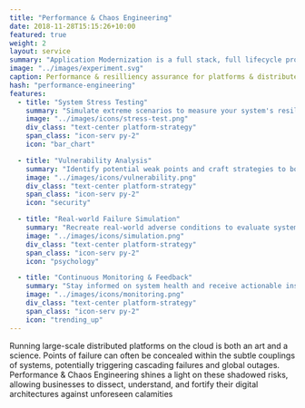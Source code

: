 ```yaml
---
title: "Performance & Chaos Engineering"
date: 2018-11-28T15:15:26+10:00
featured: true
weight: 2
layout: service
summary: "Application Modernization is a full stack, full lifecycle problem requiring paradigm shifts across people, process & tooling. Platformatory brings the advance guard to make your team battle ready."
image: "../images/experiment.svg"
caption: Performance & resilliency assurance for platforms & distributed systems.
hash: "performance-engineering"
features:
  - title: "System Stress Testing"
    summary: "Simulate extreme scenarios to measure your system's resilience and response times."
    image: "../images/icons/stress-test.png"
    div_class: "text-center platform-strategy"
    span_class: "icon-serv py-2"
    icon: "bar_chart"

  - title: "Vulnerability Analysis"
    summary: "Identify potential weak points and craft strategies to bolster them."
    image: "../images/icons/vulnerability.png"
    div_class: "text-center platform-strategy"
    span_class: "icon-serv py-2"
    icon: "security"

  - title: "Real-world Failure Simulation"
    summary: "Recreate real-world adverse conditions to evaluate system performance and recovery."
    image: "../images/icons/simulation.png"
    div_class: "text-center platform-strategy"
    span_class: "icon-serv py-2"
    icon: "psychology"

  - title: "Continuous Monitoring & Feedback"
    summary: "Stay informed on system health and receive actionable insights for continuous improvement."
    image: "../images/icons/monitoring.png"
    div_class: "text-center platform-strategy"
    span_class: "icon-serv py-2"
    icon: "trending_up"
---
```


Running large-scale distributed platforms on the cloud is both an art and a science. Points of failure can often be concealed within the subtle couplings of systems, potentially triggering cascading failures and global outages. Performance & Chaos Engineering shines a light on these shadowed risks, allowing businesses to dissect, understand, and fortify their digital architectures against unforeseen calamities
